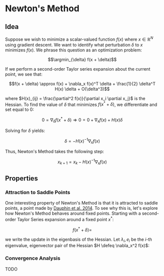# Newton's Method

## Idea
Suppose we wish to minimize a scalar-valued function $f(x)$
where $x \in \mathbb{R}^N$ using gradient descent. We want to identify
what perturbation $\delta$ to $x$ minimizes $f(x)$. We phrase this question
as an optimization problem:

$$\argmin_{\delta} f(x + \delta)$$

If we perform a second-order Taylor series expansion about the current point,
we see that:

$$f(x + \delta) \approx f(x) + \nabla_x f(x)^T \delta + \frac{1}{2} \delta^T
H(x) \delta + O(\delta^3)$$

where $H(x)_{ij} = \frac{\partial^2 f(x)}{\partial x_i \partial x_j}$
is the Hessian. To find the value of $\delta$ that minimizes $f(x^* + \delta)$,
we differentiate and set equal to 0:

$$ 0 = \nabla_{\delta} f(x^* + \delta) \Rightarrow
0 = 0 + \nabla_x f(x) + H(x) \delta$$

Solving for $\delta$ yields:

$$\delta = - H(x)^{-1} \nabla_x f(x)$$

Thus, Newton's Method takes the following step:

$$x_{k+1} = x_k - H(x)^{-1} \nabla_x f(x)$$

## Properties

### Attraction to Saddle Points

One interesting property of Newton's Method is that it is attracted to saddle
points, a point made by <a href="papers/Dauphin_Bengio_2014_Identify_Attack_Saddle_Point_High_Dim_Non_Convex_Optim.pdf">
Dauphin et al. 2014</a>. To see why this is, let's explore how Newton's Method
behaves around fixed points. Starting with a second-order Taylor Series expansion
around a fixed point $x^*$:

$$f(x^* + \delta) =  $$

we write the update in the eigenbasis
of the Hessian. Let $\lambda_i, e_i$ be the $i$-th eigenvalue, eigenvector pair of
the Hessian $H \defeq \nabla_x^2 f(x)$:

### Convergence Analysis

TODO
